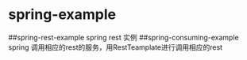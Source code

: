 # spring-example
##spring-rest-example
	spring rest 实例
##spring-consuming-example
	spring 调用相应的rest的服务，用RestTeamplate进行调用相应的rest
